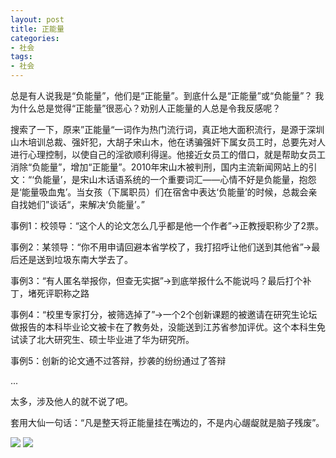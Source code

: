 ```yaml
---
layout: post
title: 正能量
categories:
- 社会
tags:
- 社会
---
```


总是有人说我是“负能量”，他们是“正能量”。到底什么是“正能量”或“负能量”？ 我为什么总是觉得“正能量”很恶心？劝别人正能量的人总是令我反感呢？

<!--more-->

搜索了一下，原来”正能量“一词作为热门流行词，真正地大面积流行，是源于深圳山木培训总裁、强奸犯，大胡子宋山木，他在诱骗强奸下属女员工时，总要先对人进行心理控制，以使自己的淫欲顺利得逞。他接近女员工的借口，就是帮助女员工消除“负能量”，增加“正能量”。2010年宋山木被判刑，国内主流新闻网站上的引文：“‘负能量’，是宋山木话语系统的一个重要词汇——心情不好是负能量，抱怨是‘能量吸血鬼’。当女孩（下属职员）们在宿舍中表达‘负能量’的时候，总裁会亲自找她们”谈话“，来解决‘负能量’。”

事例1：校领导：“这个人的论文怎么几乎都是他一个作者”->正教授职称少了2票。

事例2：某领导：“你不用申请回避本省学校了，我打招呼让他们送到其他省”->最后还是送到垃圾东南大学去了。

事例3：“有人匿名举报你，但查无实据”->到底举报什么不能说吗？最后打个补丁，堵死评职称之路

事例4：“校里专家打分，被筛选掉了”->一个2个创新课题的被邀请在研究生论坛做报告的本科毕业论文被卡在了教务处，没能送到江苏省参加评优。这个本科生免试读了北大研究生、硕士毕业进了华为研究所。

事例5：创新的论文通不过答辩，抄袭的纷纷通过了答辩

...

太多，涉及他人的就不说了吧。

套用大仙一句话：“凡是整天将正能量挂在嘴边的，不是内心龌龊就是脑子残废”。

![](http://blog.hwdong.com/images/002.jpg)
![](http://blog.hwdong.com/images/003.jpg)